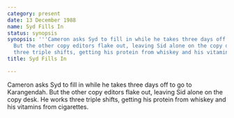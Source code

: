 ```yaml
---
category: present
date: 13 December 1988
name: Syd Fills In
status: synopsis
synopsis: '''Cameron asks Syd to fill in while he takes three days off to go to Karangendah.
  But the other copy editors flake out, leaving Sid alone on the copy desk. He works
  three triple shifts, getting his protein from whiskey and his vitamins from cigarettes.'''
title: Syd Fills In

---
```






Cameron asks Syd to fill in while he takes three
days off to go to Karangendah. But the other copy editors flake out,
leaving Sid alone on the copy desk. He works three triple shifts,
getting his protein from whiskey and his vitamins from cigarettes.
